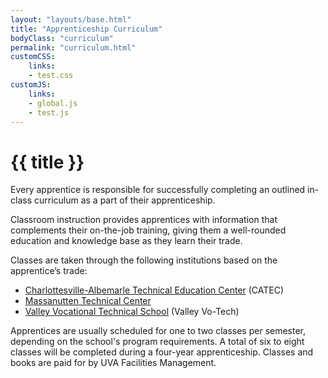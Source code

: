 ```yaml
---
layout: "layouts/base.html"
title: "Apprenticeship Curriculum"
bodyClass: "curriculum"
permalink: "curriculum.html"
customCSS:
    links:
    - test.css
customJS:
    links:
    - global.js
    - test.js
---
```

# {{ title }}

Every apprentice is responsible for successfully completing an outlined in-class curriculum as a part of their apprenticeship.

Classroom instruction provides apprentices with information that complements their on-the-job training, giving them a well-rounded education and knowledge base as they learn their trade.

Classes are taken through the following institutions based on the apprentice’s trade:

*   [Charlottesville-Albemarle Technical Education Center](http://www.catec.org/) (CATEC)
*   [Massanutten Technical Center](http://www.mtcva.com/Home.aspx)
*   [Valley Vocational Technical School](http://www.augusta.k12.va.us/valleyvts/site/default.asp) (Valley Vo-Tech)

Apprentices are usually scheduled for one to two classes per semester, depending on the school's program requirements. A total of six to eight classes will be completed during a four-year apprenticeship. Classes and books are paid for by UVA Facilities Management.
